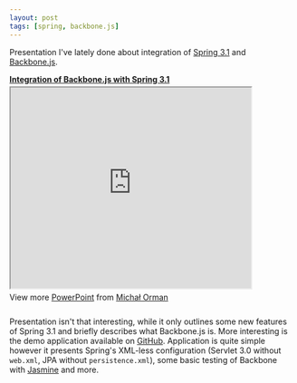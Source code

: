 ```yaml
---
layout: post
tags: [spring, backbone.js]
---
```

Presentation I've lately done about integration of
[Spring 3.1](http://www.springsource.org/) and
[Backbone.js](http://documentcloud.github.com/backbone/).

<div style="width:425px" id="__ss_12129376"> <strong
style="display:block;margin:12px 0 4px"><a
href="http://www.slideshare.net/morman/integration-of-backbonejs-with-spring-31"
title="Integration of Backbone.js with Spring 3.1"
target="_blank">Integration of Backbone.js with Spring
3.1</a></strong> <iframe
src="http://www.slideshare.net/slideshow/embed_code/12129376"
width="425" height="355"></iframe> <div style="padding:5px 0
12px"> View more <a
href="http://www.slideshare.net/thecroaker/death-by-powerpoint"
target="_blank">PowerPoint</a> from <a
href="http://www.slideshare.net/morman" target="_blank">Michał
Orman</a> </div> </div>

Presentation isn't that interesting, while it only outlines some new
features of Spring 3.1 and briefly describes what Backbone.js is. More
interesting is the demo application available on
[GitHub](https://github.com/consileonpl/spring-3.1-backbone.js-todo-list). Application
is quite simple however it presents Spring's XML-less configuration
(Servlet 3.0 without `web.xml`, JPA without `persistence.xml`), some
basic testing of Backbone with
[Jasmine](http://pivotal.github.com/jasmine/) and more.
